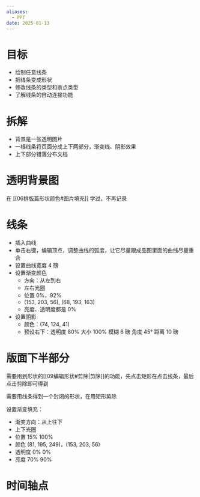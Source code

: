 ```yaml
---
aliases:
  - PPT
date: 2025-01-13
---
```


# 目标

- 绘制任意线条
- 把线条变成形状
- 修改线条的类型和断点类型
- 了解线条的自动连接功能

# 拆解

- 背景是一张透明图片
- 一根线条将页面分成上下两部分，渐变线、阴影效果
- 上下部分错落分布文档

# 透明背景图

在 [[06排版篇形状颜色#图片填充]] 学过，不再记录

# 线条

- 插入曲线
- 单击右键，编辑顶点，调整曲线的弧度，让它尽量跟成品图里面的曲线尽量重合
- 设置曲线宽度 4 磅
- 设置渐变颜色
	- 方向：从左到右
	- 左右光圈
	- 位置 0%，92%
	- (153, 203, 56),  (68, 193, 163)
	- 亮度、透明度都是 0%
- 设置阴影
	- 颜色：(74, 124, 41)
	- 预设右下：透明度 80% 大小 100% 模糊 6 磅 角度 45° 距离 10 磅

# 版面下半部分

需要用到形状的[[09编辑形状#剪除|剪除]]的功能，先点击矩形在点击线条，最后点击剪除即可得到

需要用线条得到一个封闭的形状，在用矩形剪除

设置渐变填充：

- 渐变方向：从上往下
- 上下光圈
- 位置 15% 100%
- 颜色 (81, 195, 249)，(153, 203, 56)
- 透明度 0% 0%
- 亮度 70% 90%

# 时间轴点

